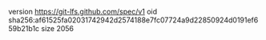 version https://git-lfs.github.com/spec/v1
oid sha256:af61525fa02031742942d2574188e7fc07724a9d22850924d0191ef659b21b1c
size 2056
